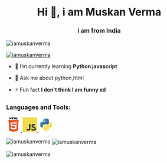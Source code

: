 
<h1 align="center">Hi 👋, i am Muskan Verma</h1>
<h3 align="center"> i am from India </h3>

<p align="left"> <img src="https://komarev.com/ghpvc/?username=iamuskanverma&label=Profile%20views&color=0e75b6&style=flat" alt="iamuskanverma" /> </p>

<p align="left"> <a href="https://github.com/ryo-ma/github-profile-trophy"><img src="https://github-profile-trophy.vercel.app/?username=iamuskanverma" alt="iamuskanverma" /></a> </p>

- 🌱 I’m currently learning **Python javascript**

- 💬 Ask me about python,html 



- ⚡ Fun fact **I don't think I am funny xd**
</h3>
<p align="left">
</p>

<h3 align="left">Languages and Tools:</h3>
<p align="left"> <a href="https://www.w3.org/html/" target="_blank" rel="noreferrer"> <img src="https://raw.githubusercontent.com/devicons/devicon/master/icons/html5/html5-original-wordmark.svg" alt="html5" width="40" height="40"/> </a> <a href="https://developer.mozilla.org/en-US/docs/Web/JavaScript" target="_blank" rel="noreferrer"> <img src="https://raw.githubusercontent.com/devicons/devicon/master/icons/javascript/javascript-original.svg" alt="javascript" width="40" height="40"/> </a> <a href="https://www.python.org" target="_blank" rel="noreferrer"> <img src="https://raw.githubusercontent.com/devicons/devicon/master/icons/python/python-original.svg" alt="python" width="40" height="40"/> </a> </p>

<p><img align="left" src="https://github-readme-stats.vercel.app/api/top-langs?username=iamuskanverma&show_icons=true&locale=en&layout=compact" alt="iamuskanverma" /></p> 


<p>&nbsp;<img align="center" src="https://github-readme-stats.vercel.app/api?username=iamuskanverma &show_icons=true&locale=en" alt="iamuskanverma" /></p>

<p><img align="center" src="https://github-readme-streak-stats.herokuapp.com/?user=iamuskanverma &" alt="iamuskanverma" /></p>

